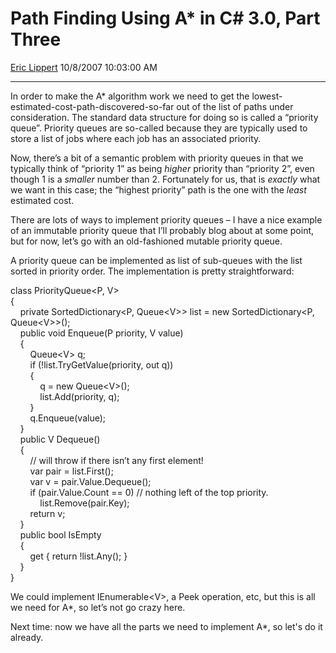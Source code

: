 <div id="page">

# Path Finding Using A\* in C\# 3.0, Part Three

[Eric Lippert](https://social.msdn.microsoft.com/profile/Eric%20Lippert) 10/8/2007 10:03:00 AM

-----

<div id="content">

<div class="mine">

In order to make the A\* algorithm work we need to get the lowest-estimated-cost-path-discovered-so-far out of the list of paths under consideration. The standard data structure for doing so is called a “priority queue”. Priority queues are so-called because they are typically used to store a list of jobs where each job has an associated priority.

Now, there’s a bit of a semantic problem with priority queues in that we typically think of “priority 1” as being *higher* priority than “priority 2”, even though 1 is a *smaller* number than 2. Fortunately for us, that is *exactly* what we want in this case; the “highest priority” path is the one with the *least* estimated cost.

There are lots of ways to implement priority queues – I have a nice example of an immutable priority queue that I’ll probably blog about at some point, but for now, let’s go with an old-fashioned mutable priority queue.

A priority queue can be implemented as list of sub-queues with the list sorted in priority order. The implementation is pretty straightforward:

<span class="code"> </span>

class PriorityQueue\<P, V\>  
{  
    private SortedDictionary\<P, Queue\<V\>\> list = new SortedDictionary\<P, Queue\<V\>\>();  
    public void Enqueue(P priority, V value)  
    {  
        Queue\<V\> q;  
        if (\!list.TryGetValue(priority, out q))  
        {  
            q = new Queue\<V\>();  
            list.Add(priority, q);  
        }  
        q.Enqueue(value);  
    }  
    public V Dequeue()  
    {  
        // will throw if there isn’t any first element\!  
        var pair = list.First();  
        var v = pair.Value.Dequeue();  
        if (pair.Value.Count == 0) // nothing left of the top priority.  
            list.Remove(pair.Key);  
        return v;  
    }  
    public bool IsEmpty  
    {  
        get { return \!list.Any(); }  
    }  
}

We could implement <span class="code">IEnumerable\<V\></span>, a <span class="code">Peek</span> operation, etc, but this is all we need for A\*, so let’s not go crazy here.

Next time: now we have all the parts we need to implement A\*, so let's do it already.  

</div>

</div>

</div>

